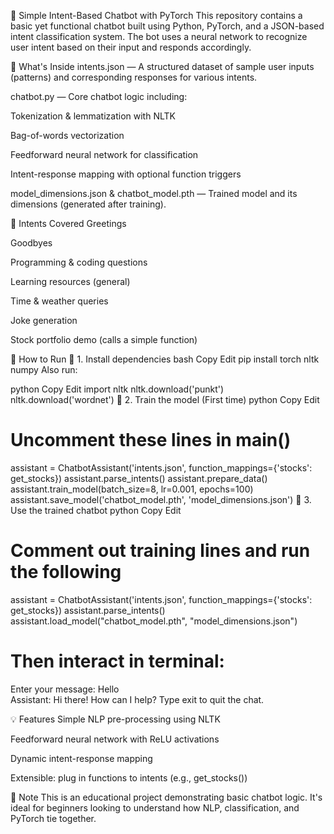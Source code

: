 🤖 Simple Intent-Based Chatbot with PyTorch
This repository contains a basic yet functional chatbot built using Python, PyTorch, and a JSON-based intent classification system. The bot uses a neural network to recognize user intent based on their input and responds accordingly.

📁 What's Inside
intents.json — A structured dataset of sample user inputs (patterns) and corresponding responses for various intents.

chatbot.py — Core chatbot logic including:

Tokenization & lemmatization with NLTK

Bag-of-words vectorization

Feedforward neural network for classification

Intent-response mapping with optional function triggers

model_dimensions.json & chatbot_model.pth — Trained model and its dimensions (generated after training).

🧠 Intents Covered
Greetings

Goodbyes

Programming & coding questions

Learning resources (general)

Time & weather queries

Joke generation

Stock portfolio demo (calls a simple function)

🚀 How to Run
🔧 1. Install dependencies
bash
Copy
Edit
pip install torch nltk numpy
Also run:

python
Copy
Edit
import nltk
nltk.download('punkt')
nltk.download('wordnet')
🧪 2. Train the model (First time)
python
Copy
Edit
# Uncomment these lines in main()
assistant = ChatbotAssistant('intents.json', function_mappings={'stocks': get_stocks})
assistant.parse_intents()
assistant.prepare_data()
assistant.train_model(batch_size=8, lr=0.001, epochs=100)
assistant.save_model('chatbot_model.pth', 'model_dimensions.json')
🔁 3. Use the trained chatbot
python
Copy
Edit
# Comment out training lines and run the following
assistant = ChatbotAssistant('intents.json', function_mappings={'stocks': get_stocks})
assistant.parse_intents()
assistant.load_model("chatbot_model.pth", "model_dimensions.json")

# Then interact in terminal:
Enter your message: Hello  
Assistant: Hi there! How can I help?
Type exit to quit the chat.

💡 Features
Simple NLP pre-processing using NLTK

Feedforward neural network with ReLU activations

Dynamic intent-response mapping

Extensible: plug in functions to intents (e.g., get_stocks())

📌 Note
This is an educational project demonstrating basic chatbot logic. It's ideal for beginners looking to understand how NLP, classification, and PyTorch tie together.

